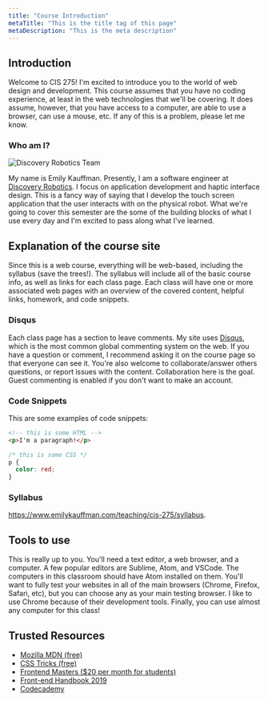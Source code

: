 ```yaml
---
title: "Course Introduction"
metaTitle: "This is the title tag of this page"
metaDescription: "This is the meta description"
---
```


## Introduction
Welcome to CIS 275! I'm excited to introduce you to the world of web design and development. This course assumes that you have no coding experience, at least in the web technologies that we'll be covering. It does assume, however, that you have access to a computer, are able to use a browser, can use a mouse, etc. If any of this is a problem, please let me know.

### Who am I?
![Discovery Robotics Team](https://discoveryrobotics.com/wp-content/uploads/2019/04/DR_ConventionCtr08_1699_Final_190319.jpg)

My name is Emily Kauffman. Presently, I am a software engineer at <a href="https://discoveryrobotics.com" target="_blank">Discovery Robotics</a>. I focus on application development and haptic interface design. This is a fancy way of saying that I develop the touch screen application that the user interacts with on the physical robot. What we're going to cover this semester are the some of the building blocks of what I use every day and I'm excited to pass along what I've learned.

## Explanation of the course site
Since this is a web course, everything will be web-based, including the syllabus (save the trees!). The syllabus will include all of the basic course info, as well as links for each class page. Each class will have one or more associated web pages with an overview of the covered content, helpful links, homework, and code snippets.

### Disqus
Each class page has a section to leave comments. My site uses <a href="https://disqus.com/" target="_blank">Disqus</a>, which is the most common global commenting system on the web. If you have a question or comment, I recommend asking it on the course page so that everyone can see it. You're also welcome to collaborate/answer others questions, or report issues with the content. Collaboration here is the goal. Guest commenting is enabled if you don't want to make an account.

### Code Snippets
This are some examples of code snippets:

```html
<!-- this is some HTML -->
<p>I'm a paragraph!</p>
```

```css
/* this is some CSS */
p {
  color: red;
}
```

### Syllabus
<a target="_blank" href="/teaching/cis-275/syllabus">https://www.emilykauffman.com/teaching/cis-275/syllabus</a>.

## Tools to use
This is really up to you. You'll need a text editor, a web browser, and a computer. A few popular editors are Sublime, Atom, and VSCode. The computers in this classroom should have Atom installed on them. You'll want to fully test your websites in all of the main browsers (Chrome, Firefox, Safari, etc), but you can choose any as your main testing browser. I like to use Chrome because of their development tools. Finally, you can use almost any computer for this class!

## Trusted Resources
- <a href="https://developer.mozilla.org/en-US/docs/Web" target="_blank">Mozilla MDN (free)</a>
- <a href="https://css-tricks.com/" target="_blank">CSS Tricks (free)</a>
- <a href="https://frontendmasters.com/" target="_blank">Frontend Masters ($20 per month for students)</a>
- <a href="https://frontendmasters.com/books/front-end-handbook/2019" target="_blank">Front-end Handbook 2019</a>
- <a href="https://www.codecademy.com/" target="_blank">Codecademy</a>